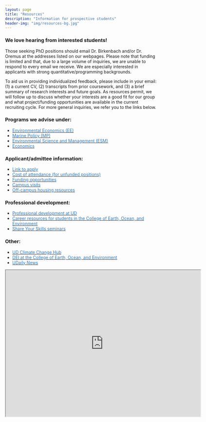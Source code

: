 ```yaml
---
layout: page
title: "Resources"
description: "Information for prospective students"
header-img: "img/resources-bg.jpg"
---
```

### We love hearing from interested students!
Those seeking PhD positions should email Dr. Birkenbach and/or Dr. Oremus at the addresses listed on our webpages. Please note that funding is limited and that, due to a large volume of inquiries, we are unable to respond to every email we receive. We are especially interested in applicants with strong quantitative/programming backgrounds. 

To aid us in providing individualized feedback, please include in your email: (1) a current CV, (2) transcripts from prior coursework, and (3) a brief summary of research interests and future goals. As resources permit, we will follow up to discuss whether your interests are a good fit for our group and what project/funding opportunities are available in the current recruiting cycle. For more general inquiries, we refer you to the links below.


### Programs we advise under:
* [<span style="color:#337ab7">Environmental Economics (EE)</span>](https://www.udel.edu/academics/colleges/ceoe/departments/smsp/degree/environmental-economics/)
* [<span style="color:#337ab7">Marine Policy (MP)</span>](https://www.udel.edu/academics/colleges/ceoe/departments/smsp/degree/marine-policy-degrees/#:~:text=Students%20in%20the%20Marine%20Policy,and%20coupled%20natural%2Dhuman%20environments.)
* [<span style="color:#337ab7">Environmental Science and Management (ESM)</span>](https://www.udel.edu/academics/colleges/ceoe/prospective-students/graduate/environmental-science-and-management/)
* [<span style="color:#337ab7">Economics</span>](https://lerner.udel.edu/)


### Applicant/admittee information:
* [<span style="color:#337ab7">Link to apply</span>](https://www.udel.edu/academics/colleges/grad/prospective-students/grad-admissions/)
* [<span style="color:#337ab7">Cost of attendance (for unfunded positions)</span>](https://www.udel.edu/academics/colleges/grad/prospective-students/cost-of-attendance/)
* [<span style="color:#337ab7">Funding opportunities</span>](https://www.udel.edu/academics/colleges/grad/current-students/funding/)
* [<span style="color:#337ab7">Campus visits</span>](https://www.udel.edu/apply/undergraduate-admissions/plan-your-visit/virtual-visit/)
* [<span style="color:#337ab7">Off-campus housing resources</span>](https://www.places4students.com/Places/School?SchoolID=XpY%2bczXRSvM%3d)


### Professional development:
* [<span style="color:#337ab7">Professional development at UD</span>](https://www.udel.edu/academics/colleges/grad/current-students/professional-development/)
* [<span style="color:#337ab7">Career resources for students in the College of Earth, Ocean, and Environment</span>](https://www.udel.edu/academics/colleges/ceoe/current-students/career-resources/)
* [<span style="color:#337ab7">Share Your Skills seminars</span>](https://www1.udel.edu/shareyourskills/page2.html)


### Other:
* [<span style="color:#337ab7">UD Climate Change Hub</span>](https://sites.udel.edu/climatechangehub/)
* [<span style="color:#337ab7">DEI at the College of Earth, Ocean, and Environment</span>](https://www.udel.edu/academics/colleges/ceoe/about/dei/)
* [<span style="color:#337ab7">UDaily News</span>](https://www.udel.edu/udaily/)



<iframe src="https://www.google.com/maps/d/u/0/embed?mid=1iLnHBOrZ1uDpE2J3IJu4JbJDdRmYzIE&ehbc=2E312F&noprof=1" width="640" height="480"></iframe>
